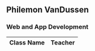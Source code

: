 ## Philemon VanDussen
### Web and App Development
| Class Name       | Teacher             |
|------------------|---------------------|

